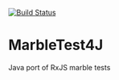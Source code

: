 [![Build Status](https://travis-ci.org/alexvictoor/MarbleTest4J.svg?branch=master)](https://travis-ci.org/alexvictoor/MarbleTest4J)

# MarbleTest4J
Java port of RxJS marble tests
